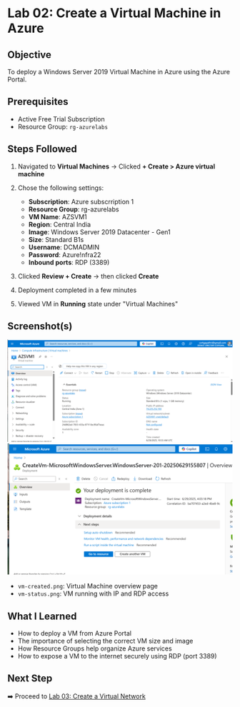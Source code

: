 # Lab 02: Create a Virtual Machine in Azure

## Objective
To deploy a Windows Server 2019 Virtual Machine in Azure using the Azure Portal.

## Prerequisites
- Active Free Trial Subscription
- Resource Group: `rg-azurelabs`

## Steps Followed

1. Navigated to **Virtual Machines** → Clicked **+ Create > Azure virtual machine**
2. Chose the following settings:

   - **Subscription**: Azure subscrription 1  
   - **Resource Group**: rg-azurelabs  
   - **VM Name**: AZSVM1 
   - **Region**: Central India  
   - **Image**: Windows Server 2019 Datacenter - Gen1  
   - **Size**: Standard B1s  
   - **Username**: DCMADMIN  
   - **Password**: Azure!nfra22  
   - **Inbound ports**: RDP (3389)

3. Clicked **Review + Create** → then clicked **Create**
4. Deployment completed in a few minutes
5. Viewed VM in **Running** state under "Virtual Machines"

## Screenshot(s)
![VM Created Screenshot](./VM-creation.png)
![VM Deployement Screenshot](./VM-deployment-status.png)
- `vm-created.png`: Virtual Machine overview page
- `vm-status.png`: VM running with IP and RDP access

## What I Learned

- How to deploy a VM from Azure Portal
- The importance of selecting the correct VM size and image
- How Resource Groups help organize Azure services
- How to expose a VM to the internet securely using RDP (port 3389)

## Next Step

➡️ Proceed to [Lab 03: Create a Virtual Network](../03-VNet/README.md)
